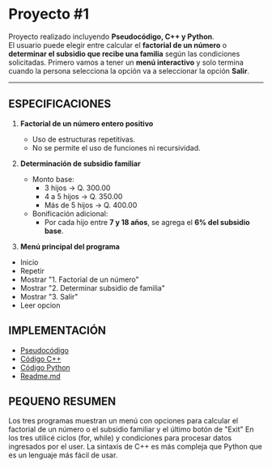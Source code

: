 # Proyecto #1

Proyecto realizado incluyendo **Pseudocódigo, C++ y Python**.  
El usuario puede elegir entre calcular el **factorial de un número** o **determinar el subsidio que recibe una familia** según las condiciones solicitadas. 
Primero vamos a tener un **menú interactivo** y solo termina cuando la persona selecciona la opción va a seleccionar la opción **Salir**.

---

## ESPECIFICACIONES

1. **Factorial de un número entero positivo**  
   - Uso de estructuras repetitivas.  
   - No se permite el uso de funciones ni recursividad.  

2. **Determinación de subsidio familiar**  
   - Monto base:  
     - 3 hijos → Q. 300.00  
     - 4 a 5 hijos → Q. 350.00  
     - Más de 5 hijos → Q. 400.00  
   - Bonificación adicional:  
     - Por cada hijo entre **7 y 18 años**, se agrega el **6% del subsidio base**.  

3. **Menú principal del programa**

- Inicio
- Repetir
- Mostrar "1. Factorial de un número"
- Mostrar "2. Determinar subsidio de familia"
- Mostrar "3. Salir"
- Leer opcion


## IMPLEMENTACIÓN
- [Pseudocódigo](https://github.com/SRG0LD3N/template-justgr157/blob/main/Proyecto1_AAG/pseudocodigo.txt)
- [Código C++](https://github.com/SRG0LD3N/template-justgr157/blob/main/Proyecto1_AAG/proyecto1.cpp)
- [Código Python](https://github.com/SRG0LD3N/template-justgr157/blob/main/Proyecto1_AAG/proyecto1.py)
- [Readme.md](https://github.com/SRG0LD3N/template-justgr157/blob/main/Proyecto1_AAG/README.MD)

## PEQUENO RESUMEN
Los tres programas muestran un menú con opciones para calcular el factorial de un número o el subsidio familiar y el último botón de "Exit"
En los tres utilicé ciclos (for, while) y condiciones para procesar datos ingresados por el user.
La sintaxis de C++ es más compleja que Python que es un lenguaje más fácil de usar.
